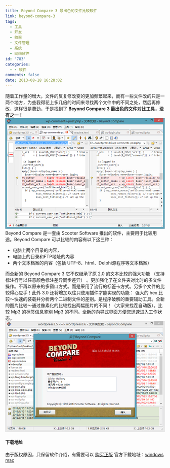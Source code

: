 ```yaml
---
title: Beyond Compare 3 最出色的文件比较软件
link: beyond-compare-3
tags:
  - 工具
  - 开发
  - 效率
  - 文件管理
  - 系统
  - 网络软件
id: '783'
categories:
  - - 软件
comments: false
date: 2013-08-18 16:28:02
---
```


随着工作量的增大，文件的反复修改变的更加频繁起来，而有一些文件改的只是一两个地方，为些我得花上多几倍的时间来寻找两个文件中的不同之处，然后再修改，这样很是费劲，于是找到了 **Beyond Compare 3 最出色的文件对比工具，没有之一！** ![Beyond Compare file](../images/uploads/2013/08/Beyond-Compare-file.png) Beyond Compare 是一套由 Scooter Software 推出的软件，主要用于比较用途。Beyond Compare 可以比较的内容有以下这三种：

*   电脑上两个目录的内容，
*   电脑上的目录和FTP地址的内容
*   两个文本档案的内容（包括 UTF-8、html、Delphi源程序等文本档案）

而全新的 Beyond Compare 3 它不仅继承了原 2.0 的文本比较的强大功能 （支持标注行号以任意颜色标注差异同步差异） 。更加强化了在文件夹对比时的多文件操作。不再以原来的多窗口方式。而是采用了流行的标签卡方式。另多个文件的比较得心应手！此外 3.0 还将增加以往只使用插件才能实现的功能： 强大的 hex 比较～快速的装载并分析两个二进制文件的差别。是程序破解的重要辅助工具。全新的图片比较～通过像素化的比较找出两幅图片的不同！（大家来找茬自动版）。比较 Mp3 的标签信息鉴别 Mp3 的不同。全新的向导式界面方便您迅速进入工作状态。 ![Beyond Compare key](../images/uploads/2013/08/Beyond-Compare-key.png)

#### 下载地址

由于版权原因，只保留软件介绍，有需要可以 [购买正版](http://www.scootersoftware.com/buynow?bld=17762) 官方下载地址：[windows](http://wm.makeding.com/iclk/?zoneid=7447&uid=1773) [mac](http://wm.makeding.com/iclk/?zoneid=7448&uid=1773)
